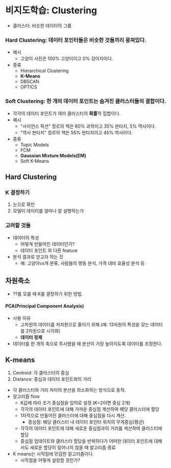 # 비지도학습: Clustering
* 클러스터: 비슷한 데이터의 그룹

### Hard Clustering: 데이터 포인터들은 비슷한 것들끼리 뭉쳐있다.
* 예시
  * 고양이 사진은 100% 고양이이고 0% 강아지이다.
* 종류
  * Hierarchical Clustering
  * **K-Means**
  * DBSCAN
  * OPTICS

### Soft Clustering: 한 개의 데이터 포인트는 숨겨진 클러스터들의 결합이다.
* 각각의 데이터 포인트가 여러 클러스터의 **확률**적 집합이다.
* 예시
  * "사이언스 픽션" 장르의 책은 60% 과학이고 35% 판타지, 5% 역사이다.
  * "역사 판타치" 장르의 책은 55% 판타지이고 45% 역사이다.
* 종류
  * Topic Models
  * FCM
  * **Gaussian Mixture Models(EM)**
  * Soft K-Means
  
## Hard Clustering
### K 결정하기
1. 눈으로 확인
2. 모델이 데이터를 얼마나 잘 설명하는가

### 고려할 것들
* 데이터의 특성
  * 어떻게 만들어진 데이터인가?
  * 데이터 포인트 외 다른 feature
* 분석 결과로 얻고자 하는 것
  * 예: 고양이vs개 분류, 사람들의 행동 분석, 가격 대비 효율성 분석 등

## 차원축소
* ??를 모를 때 K를 결정하기 위한 방법.
#### PCA(Principal Component Analysis)
* 사용 이유
  - 고차원의 데이터를 저차원으로 줄이기 위해.(예: 13차원의 특성을 갖는 데이터를 2차원으로 시각화)
  - **데이터 정제**
* 데이터를 한 개의 축으로 투사했을 때 분산이 가장 높아지도록 데이터를 조정한다.

## K-means
1. Centroid: 각 클러스터의 중심
2. Distance: 중심과 데이터 포인트와의 거리

* 각 클러스터와 거리 차이의 분산을 최소화하는 방식으로 동작.
* 알고리즘 flow
  - K값에 따라 초기 중심점을 임의로 설정.(K=2이면 중심 2개)
  - 각각의 데이터 포인트에 대해 가까운 중심점 계산하여 해당 클러스터에 할당
  - 1차적으로 만들어진 클러스터에 대해 중심점을 다시 계산.
    * 중심점: 해당 클러스터 내 데이터 포인터 위치의 무게중심(평균)
  - 각각의 데이터 포인트에 대해 새로운 중심점과의 거리를 계산하여 클러스터에 할당
  - 중심점 업데이트와 클러스터 할당을 반복하다가 어떠한 데이터 포인트에 대해서도 새로운 할당이 일어나지 않을 때 알고리즘 종료
* K means는 시작점에 민감한 알고리즘이다.
  - 시작점을 어떻게 설정할 것인가?
